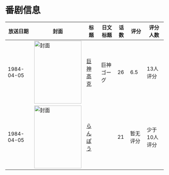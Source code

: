# 番剧信息

|放送日期|封面|标题|日文标题|话数|评分|评分人数|
|---|---|---|---|---|---|---|
|1984-04-05|<img src="https://lain.bgm.tv/pic/cover/c/98/22/37280_QjaJ3.jpg" alt="封面" style="width:150px;height:200px;object-fit:cover;">|[巨神高克](https://bangumi.tv/subject/37280)|巨神ゴーグ|26|6.5|13人评分|
|1984-04-05|<img src="https://lain.bgm.tv/pic/cover/c/3b/3c/220041_gQwg6.jpg" alt="封面" style="width:150px;height:200px;object-fit:cover;">|[らんぽう](https://bangumi.tv/subject/220041)||21|暂无评分|少于10人评分|
